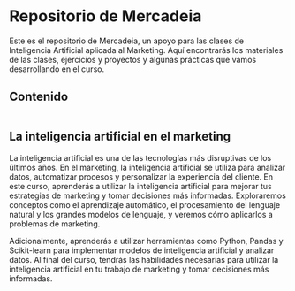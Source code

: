 # Repositorio de Mercadeia

Este es el repositorio de Mercadeia, un apoyo para las clases de Inteligencia Artificial aplicada al Marketing. Aquí encontrarás los materiales de las clases, ejercicios y proyectos y algunas prácticas que vamos desarrollando en el curso.

## Contenido

```{tableofcontents}
```

## La inteligencia artificial en el marketing

La inteligencia artificial es una de las tecnologías más disruptivas de los últimos años. En el marketing, la inteligencia artificial se utiliza para analizar datos, automatizar procesos y personalizar la experiencia del cliente. En este curso, aprenderás a utilizar la inteligencia artificial para mejorar tus estrategias de marketing y tomar decisiones más informadas. Exploraremos conceptos como el aprendizaje automático, el procesamiento del lenguaje natural y los grandes modelos de lenguaje, y veremos cómo aplicarlos a problemas de marketing.

Adicionalmente, aprenderás a utilizar herramientas como Python, Pandas y Scikit-learn para implementar modelos de inteligencia artificial y analizar datos. Al final del curso, tendrás las habilidades necesarias para utilizar la inteligencia artificial en tu trabajo de marketing y tomar decisiones más informadas.
